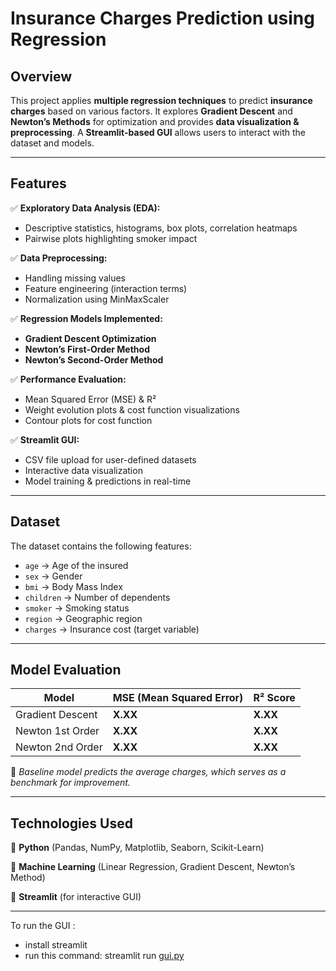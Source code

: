 
# Insurance Charges Prediction using Regression

## Overview

This project applies **multiple regression techniques** to predict **insurance charges** based on various factors. It explores **Gradient Descent** and **Newton’s Methods** for optimization and provides **data visualization & preprocessing**. A **Streamlit-based GUI** allows users to interact with the dataset and models.

---

## Features

✅ **Exploratory Data Analysis (EDA):**

- Descriptive statistics, histograms, box plots, correlation heatmaps
- Pairwise plots highlighting smoker impact

✅ **Data Preprocessing:**

- Handling missing values
- Feature engineering (interaction terms)
- Normalization using MinMaxScaler

✅ **Regression Models Implemented:**

- **Gradient Descent Optimization**
- **Newton’s First-Order Method**
- **Newton’s Second-Order Method**

✅ **Performance Evaluation:**

- Mean Squared Error (MSE) & R²
- Weight evolution plots & cost function visualizations
- Contour plots for cost function

✅ **Streamlit GUI:**

- CSV file upload for user-defined datasets
- Interactive data visualization
- Model training & predictions in real-time

---

## Dataset

The dataset contains the following features:

- `age` → Age of the insured
- `sex` → Gender
- `bmi` → Body Mass Index
- `children` → Number of dependents
- `smoker` → Smoking status
- `region` → Geographic region
- `charges` → Insurance cost (target variable)

---

## Model Evaluation

| Model | MSE (Mean Squared Error) | R² Score |
| --- | --- | --- |
| Gradient Descent | **X.XX** | **X.XX** |
| Newton 1st Order | **X.XX** | **X.XX** |
| Newton 2nd Order | **X.XX** | **X.XX** |

📌 *Baseline model predicts the average charges, which serves as a benchmark for improvement.*

---

## Technologies Used

🔹 **Python** (Pandas, NumPy, Matplotlib, Seaborn, Scikit-Learn)

🔹 **Machine Learning** (Linear Regression, Gradient Descent, Newton’s Method)

🔹 **Streamlit** (for interactive GUI)

---

To run the GUI :

- install streamlit
- run this command: streamlit run [gui.py](http://gui.py/)
